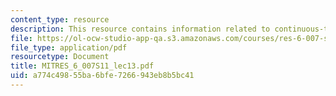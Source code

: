 ```yaml
---
content_type: resource
description: This resource contains information related to continuous-time modulation.
file: https://ol-ocw-studio-app-qa.s3.amazonaws.com/courses/res-6-007-signals-and-systems-spring-2011/a774c49855ba6bfe7266943eb8b5bc41_MITRES_6_007S11_lec13.pdf
file_type: application/pdf
resourcetype: Document
title: MITRES_6_007S11_lec13.pdf
uid: a774c498-55ba-6bfe-7266-943eb8b5bc41
---
```

